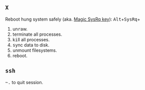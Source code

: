 `X`
---

Reboot hung system safely (aka. [Magic SysRq key](https://en.wikipedia.org/wiki/Magic_SysRq_key)): <kbd>Alt</kbd>+<kbd>SysRq</kbd>+

1. un<kbd>r</kbd>aw.
2. t<kbd>e</kbd>rminate all processes.
3. k<kbd>i</kbd>ll all processes.
4. <kbd>s</kbd>ync data to disk.
5. <kbd>u</kbd>nmount filesystems.
6. re<kbd>b</kbd>oot.

`ssh`
-----

<kbd>~</kbd><kbd>.</kbd> to quit session.
